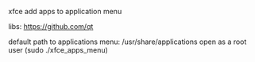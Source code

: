 xfce add apps to application menu

libs: https://github.com/qt

default path to applications menu: /usr/share/applications open as a root user (sudo ./xfce_apps_menu)
